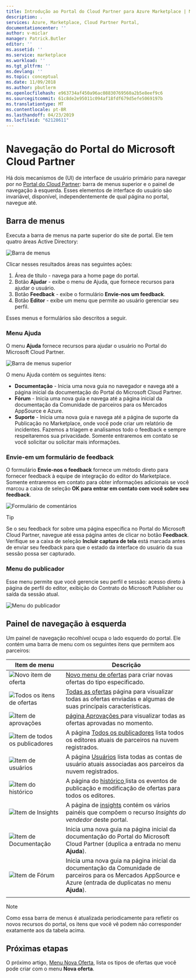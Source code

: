 ```yaml
---
title: Introdução ao Portal do Cloud Partner para Azure Marketplace | Microsoft Docs
description: .
services: Azure, Marketplace, Cloud Partner Portal,
documentationcenter: ''
author: v-miclar
manager: Patrick.Butler
editor: ''
ms.assetid: ''
ms.service: marketplace
ms.workload: ''
ms.tgt_pltfrm: ''
ms.devlang: ''
ms.topic: conceptual
ms.date: 11/09/2018
ms.author: pbutlerm
ms.openlocfilehash: e963734af450a96ac08830769560a2b5e8eef9c6
ms.sourcegitcommit: 61c8de2e95011c094af18fdf679d5efe5069197b
ms.translationtype: MT
ms.contentlocale: pt-BR
ms.lasthandoff: 04/23/2019
ms.locfileid: "62128611"
---
```

# <a name="cloud-partner-portal-navigation"></a>Navegação do Portal do Microsoft Cloud Partner

Há dois mecanismos de (UI) de interface de usuário primário para navegar por no [Portal do Cloud Partner](https://cloudpartner.azure.com): barra de menus superior e o painel de navegação à esquerda.  Esses elementos de interface do usuário são invariável, disponível, independentemente de qual página no portal, navegue até.


## <a name="menu-bar"></a>Barra de menus

Executa a barra de menus na parte superior do site de portal.  Ele tem quatro áreas Active Directory:

![Barra de menus](./media/top-menubar1.png)

Clicar nesses resultados áreas nas seguintes ações:

1. Área de título - navega para a home page do portal.
2. Botão **Ajudar** - exibe o menu de Ajuda, que fornece recursos para ajudar o usuário.
3. Botão **Feedback** - exibe o formulário **Envie-nos um feedback**.
4. Botão **Editor** - exibe um menu que permite ao usuário gerenciar seu perfil.

Esses menus e formulários são descritos a seguir.

### <a name="help-menu"></a>Menu Ajuda

O menu **Ajuda** fornece recursos para ajudar o usuário no Portal do Microsoft Cloud Partner.

![Barra de menus superior](./media/top-menubar2.png)

O menu Ajuda contém os seguintes itens:

- **Documentação** - Inicia uma nova guia no navegador e navega até a página inicial da documentação do Portal do Microsoft Cloud Partner. 
- **Fórum** - Inicia uma nova guia e navega até a página inicial da documentação da Comunidade de parceiros para os Mercados AppSource e Azure.
- **Suporte** - Inicia uma nova guia e navega até a página de suporte da Publicação no Marketplace, onde você pode criar um relatório de incidentes.  Fazemos a triagem e analisamos todo o feedback e sempre respeitaremos sua privacidade. Somente entraremos em contato se você solicitar ou solicitar mais informações.


### <a name="send-us-feedback-form"></a>Envie-em um formulário de feedback

O formulário **Envie-nos o feedback** fornece um método direto para fornecer feedback à equipe de integração do editor do Marketplace.  Somente entraremos em contato para obter informações adicionais se você marcou a caixa de seleção **OK para entrar em contato com você sobre seu feedback**.

![Formulário de comentários](./media/feedback-form.png)

> [!TIP]
> Se o seu feedback for sobre uma página específica no Portal do Microsoft Cloud Partner, navegue até essa página antes de clicar no botão **Feedback**.  Verifique se a caixa de seleção **Incluir captura de tela** está marcada antes de enviar seu feedback para que o estado da interface do usuário da sua sessão possa ser capturado. 


### <a name="publisher-menu"></a>Menu do publicador

Esse menu permite que você gerencie seu perfil e sessão: acesso direto à página de perfil do editor, exibição do Contrato do Microsoft Publisher ou saída da sessão atual. 

![Menu do publicador](./media/publisher-menu.png)


## <a name="left-navigation-pane"></a>Painel de navegação à esquerda

Um painel de navegação recolhível ocupa o lado esquerdo do portal.  Ele contém uma barra de menu com os seguintes itens que permitem aos parceiros:


|    **Item de menu**     |      **Descrição**                       |
|    -------------     |      ---------------                       |
| ![Novo item de oferta](./media/left-navbar1.png) | [Novo menu de ofertas](./cpp-new-offer-menu.md) para criar novas ofertas do tipo especificado. |
| ![Todos os itens de ofertas](./media/left-navbar2.png) | [Todas as ofertas](./cpp-all-offers-page.md) página para visualizar todas as ofertas enviadas e algumas de suas principais características. |
| ![Item de aprovações](./media/left-navbar3.png) | [ página Aprovações ](./cpp-approvals-page.md) para visualizar todas as ofertas aprovadas no momento. |
| ![Item de todos os publicadores](./media/left-navbar4.png) | A página [Todos os publicadores](./cpp-all-publishers-page.md) lista todos os editores atuais de parceiros na nuvem registrados. |
| ![Item de usuários](./media/left-navbar5.png) | A página [Usuários](./cpp-users-page.md) lista todas as contas de usuário atuais associadas aos parceiros da nuvem registrados. |
| ![Item do histórico](./media/left-navbar6.png) | A página do [histórico ](./cpp-history-page.md) lista os eventos de publicação e modificação de ofertas para todos os editores. |
| ![Item de Insights](./media/left-navbar7.png) | A página de [insights](./cpp-insights-page.md) contém os vários painéis que compõem o recurso *Insights do vendedor* deste portal. |
| ![Item de Documentação](./media/left-navbar8.png) | Inicia uma nova guia na página inicial da documentação do Portal do Microsoft Cloud Partner (duplica a entrada no menu **Ajuda**). |
| ![Item de Fórum](./media/left-navbar9.png)  | Inicia uma nova guia na página inicial da documentação da Comunidade de parceiros para os Mercados AppSource e Azure (entrada de duplicatas no menu **Ajuda**). |
|  |  |

> [!NOTE]
> Como essa barra de menus é atualizada periodicamente para refletir os novos recursos do portal, os itens que você vê podem não corresponder exatamente aos da tabela acima.


## <a name="next-steps"></a>Próximas etapas

O próximo artigo, [Menu Nova Oferta](./cpp-new-offer-menu.md), lista os tipos de ofertas que você pode criar com o menu **Nova oferta**.
